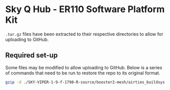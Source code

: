 # Sky Q Hub - ER110 Software Platform Kit

`.tar.gz` files have been extracted to their respective directories to allow for uploading to GitHub.

## Required set-up

Some files may be modified to allow uploading to GitHub. Below is a series of commands that need to be run to restore the repo to its original format.

```sh
gzip -d ./SKY-VIPER-1-9-f-1790-R-source/booster2-mesh/airties_buildsys.tar.gz
```

